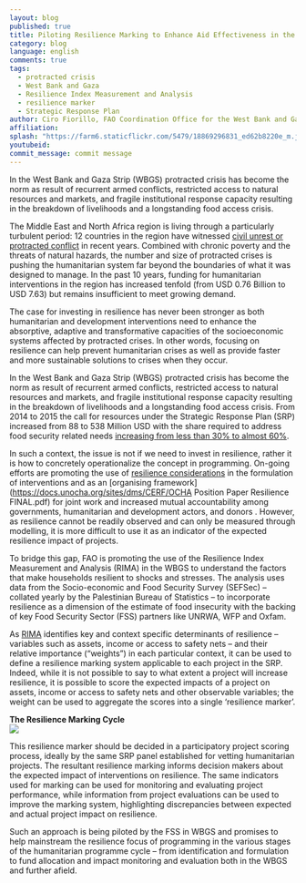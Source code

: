 ```yaml
---
layout: blog
published: true
title: Piloting Resilience Marking to Enhance Aid Effectiveness in the Palestinian Context
category: blog
language: english
comments: true
tags: 
  - protracted crisis
  - West Bank and Gaza
  - Resilience Index Measurement and Analysis
  - resilience marker
  - Strategic Response Plan
author: Ciro Fiorillo, FAO Coordination Office for the West Bank and Gaza Strip
affiliation: 
splash: "https://farm6.staticflickr.com/5479/18869296831_ed62b8220e_m.jpg"
youtubeid: 
commit_message: commit message
---
```

In the West Bank and Gaza Strip (WBGS) protracted crisis has become the norm as result of recurrent armed conflicts, restricted access to natural resources and markets, and fragile institutional response capacity resulting in the breakdown of livelihoods and a longstanding food access crisis.
<!-- more -->



The Middle East and North Africa region is living through a particularly turbulent period: 12 countries in the region have witnessed [civil unrest or protracted conflict](http://www.afedonline.org/conference/uploads/Presentation/pdf/OuldAhmedAFEDconference26November.pdf) in recent years. Combined with chronic poverty and the threats of natural hazards, the number and size of protracted crises is pushing the humanitarian system far beyond the boundaries of what it was designed to manage. In the past 10 years, funding for humanitarian interventions in the region has increased tenfold (from USD 0.76 Billion to USD 7.63) but remains insufficient to meet growing demand. 

The case for investing in resilience has never been stronger as both humanitarian and development interventions need to enhance the absorptive, adaptive and transformative capacities of the socioeconomic systems affected by protracted crises.  In other words, focusing on resilience can help prevent humanitarian crises as well as provide faster and more sustainable solutions to crises when they occur. 

In the West Bank and Gaza Strip (WBGS) protracted crisis has become the norm as result of recurrent armed conflicts, restricted access to natural resources and markets, and fragile institutional response capacity resulting in the breakdown of livelihoods and a longstanding food access crisis. From 2014 to 2015 the call for resources under the Strategic Response Plan (SRP) increased from 88 to 538 Million USD with the share required to address food security related needs [increasing from less than 30% to almost 60%](http://fts.unocha.org/pageloader.aspx?page=emerg-emergencyDetails&appealID=1067). 

In such a context, the issue is not if we need to invest in resilience, rather it is how to concretely operationalize the concept in programming. On-going efforts are promoting the use of [resilience considerations](http://ec.europa.eu/echo/files/policies/resilience/resilience_marker_guidance_en.pdf) in the formulation of interventions  and as an [organising framework](https://docs.unocha.org/sites/dms/CERF/OCHA Position Paper Resilience FINAL.pdf) for joint work and increased mutual accountability among governments, humanitarian and development actors, and donors . However, as resilience cannot be readily observed and can only be measured through modelling, it is more difficult to use it as an indicator of the expected resilience impact of projects.

To bridge this gap, FAO is promoting the use of the Resilience Index Measurement and Analysis (RIMA)  in the WBGS to understand the factors that make households resilient to shocks and stresses. The analysis uses data from the Socio-economic and Food Security Survey (SEFSec) – collated yearly by the Palestinian Bureau of Statistics – to incorporate resilience as a dimension of the estimate of food insecurity with the backing of key Food Security Sector (FSS) partners like UNRWA, WFP and Oxfam. 

As [RIMA](http://www.fao.org/3/a-i4102e.pdf) identifies key and context specific determinants of resilience – variables such as assets, income or access to safety nets – and their relative importance (“weights”) in each particular context, it can be used to define a resilience marking system applicable to each project in the SRP. Indeed, while it is not possible to say to what extent a project will increase resilience, it is possible to score the expected impacts of a project on assets, income or access to safety nets and other observable variables; the weight can be used to aggregate the scores into a single ‘resilience marker’.

**The Resilience Marking Cycle**  
![](https://farm4.staticflickr.com/3752/18245992153_78f055aa73_o.png)


This resilience marker should be decided in a participatory project scoring process, ideally by the same SRP panel established for vetting humanitarian projects. The resultant resilience marking informs decision makers about the expected impact of interventions on resilience. The same indicators used for marking can be used for monitoring and evaluating project performance, while information from project evaluations can be used to improve the marking system, highlighting discrepancies between expected and actual project impact on resilience. 

Such an approach is being piloted by the FSS in WBGS and promises to help mainstream the resilience focus of programming in the various stages of the humanitarian programme cycle – from identification and formulation to fund allocation and impact monitoring and evaluation both in the WBGS and further afield.
